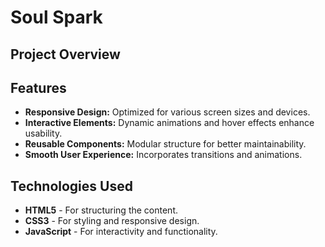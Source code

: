 # Soul Spark




## Project Overview


## Features

- **Responsive Design:** Optimized for various screen sizes and devices.
- **Interactive Elements:** Dynamic animations and hover effects enhance usability.
- **Reusable Components:** Modular structure for better maintainability.
- **Smooth User Experience:** Incorporates transitions and animations.

## Technologies Used

- **HTML5** - For structuring the content.
- **CSS3** - For styling and responsive design.
- **JavaScript** - For interactivity and functionality.


